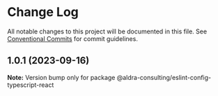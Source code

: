 # Change Log

All notable changes to this project will be documented in this file.
See [Conventional Commits](https://conventionalcommits.org) for commit guidelines.

## 1.0.1 (2023-09-16)

**Note:** Version bump only for package @aldra-consulting/eslint-config-typescript-react
